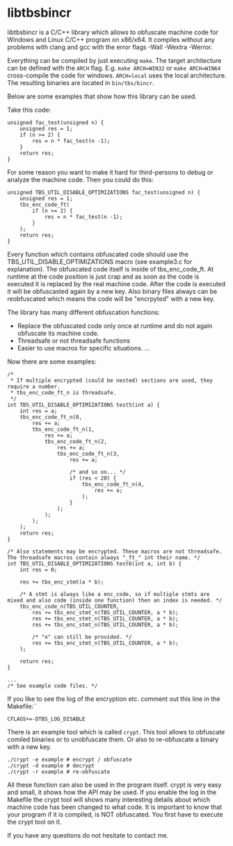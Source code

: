 # libtbsbincr

libtbsbincr is a C/C++ library which allows to obfuscate machine code for Windows and Linux
C/C++ program on x86/x64. It compiles without any problems with clang and gcc with the error flags -Wall -Wextra -Werror.

Everything can be compiled by just executing `make`. The target architecture can be defined with the `ARCH` flag.
E.g. `make ARCH=WIN32` or `make ARCH=WIN64` cross-compile the code for windows. `ARCH=local` uses the local architecture.
The resulting binaries are located in `bin/tbs/bincr`.

Below are some examples that show how this library can be used.

Take this code:
```
unsigned fac_test(unsigned n) {
    unsigned res = 1;
    if (n >= 2) {
        res = n * fac_test(n -1);
    }
    return res;
}
```

For some reason you want to make it hard for third-persons to debug or analyze the machine code. Then you could do this:

```
unsigned TBS_UTIL_DISABLE_OPTIMIZATIONS fac_test(unsigned n) {
    unsigned res = 1;
    tbs_enc_code_ft(
        if (n >= 2) {
            res = n * fac_test(n -1);
        }
    );
    return res;
}
```

Every function which contains obfuscated code should use the TBS_UTIL_DISABLE_OPTIMIZATIONS macro (see example3.c for explanation). The obfuscated code itself is inside of tbs_enc_code_ft. At runtime at the code position is just crap and as soon as the code is executed it is replaced by the real machine code. After the code is executed it will be obfuscasted again by a new key. Also binary files always can be reobfuscated which means the code will be "encrpyted" with a new key.


The library has many different obfuscation functions:
- Replace the obfuscated code only once at runtime and do not again obfuscate its machine code.
- Threadsafe or not threadsafe functions
- Easier to use macros for specific situations.
...

Now there are some examples:
````
/*
 * If multiple encrypted (could be nested) sections are used, they require a number.
 * tbs_enc_code_ft_n is threadsafe.
 */
int TBS_UTIL_DISABLE_OPTIMIZATIONS test5(int a) {
    int res = a;
    tbs_enc_code_ft_n(0,
        res += a;
        tbs_enc_code_ft_n(1,
            res += a;
            tbs_enc_code_ft_n(2,
                res += a;
                tbs_enc_code_ft_n(3,
                    res += a;
                    
                    /* and so on... */
                    if (res < 20) {
                        tbs_enc_code_ft_n(4,
                            res += a;
                        );
                    }
                );
            );
        );
    );
    return res;
}

/* Also statements may be encrypted. These macros are not threadsafe. The threadsafe macros contain always "_ft_" int their name. */
int TBS_UTIL_DISABLE_OPTIMIZATIONS test6(int a, int b) {
    int res = 0;

    res += tbs_enc_stmt(a * b);
    
    /* A stmt is always like a enc_code, so if multiple stmts are mixed and also code (inside one function) then an index is needed. */
    tbs_enc_code_n(TBS_UTIL_COUNTER,
        res += tbs_enc_stmt_n(TBS_UTIL_COUNTER, a * b);
        res += tbs_enc_stmt_n(TBS_UTIL_COUNTER, a * b);
        res += tbs_enc_stmt_n(TBS_UTIL_COUNTER, a * b);
        
        /* "n" can still be provided. */
        res += tbs_enc_stmt_n(TBS_UTIL_COUNTER, a * b);
    );
    
    return res;
}

...
/* See example code files. */
````

If you like to see the log of the encryption etc. comment out this line in the Makefile:¨

`CFLAGS+=-DTBS_LOG_DISABLE`

There is an example tool which is called `crypt`. This tool allows to obfuscate comiled binaries or to unobfuscate them. Or also to re-obfuscate a binary with a new key.

````
./crypt -e example # encrypt / obfuscate
./crypt -d example # decrypt
./crypt -r example # re-obfuscate
````

All these function can also be used in the program itself. crypt is very easy and small, it shows how the API may be used. If you enable the log in the Makefile the crypt tool will shows many interesting details about which machine code has been changed to what code. It is important to know that your program if it is compiled, is NOT obfuscated. You first have to execute the crypt tool on it.

If you have any questions do not hesitate to contact me.
